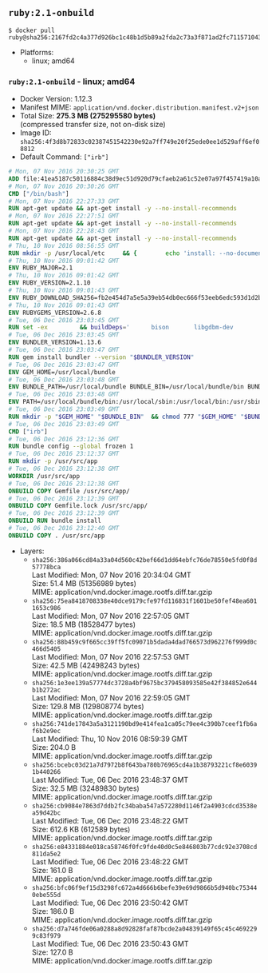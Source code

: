 ## `ruby:2.1-onbuild`

```console
$ docker pull ruby@sha256:2167fd2c4a377d926bc1c48b1d5b89a2fda2c73a3f871ad2fc7115710438f808
```

-	Platforms:
	-	linux; amd64

### `ruby:2.1-onbuild` - linux; amd64

-	Docker Version: 1.12.3
-	Manifest MIME: `application/vnd.docker.distribution.manifest.v2+json`
-	Total Size: **275.3 MB (275295580 bytes)**  
	(compressed transfer size, not on-disk size)
-	Image ID: `sha256:4f3d8b72833c02387451542230e92a7ff749e20f25ede0ee1d529aff6ef08812`
-	Default Command: `["irb"]`

```dockerfile
# Mon, 07 Nov 2016 20:30:25 GMT
ADD file:41ea5187c50116884c38d9ec51d920d79cfaeb2a61c52e07a97f457419a10a4f in / 
# Mon, 07 Nov 2016 20:30:26 GMT
CMD ["/bin/bash"]
# Mon, 07 Nov 2016 22:27:33 GMT
RUN apt-get update && apt-get install -y --no-install-recommends 		ca-certificates 		curl 		wget 	&& rm -rf /var/lib/apt/lists/*
# Mon, 07 Nov 2016 22:27:51 GMT
RUN apt-get update && apt-get install -y --no-install-recommends 		bzr 		git 		mercurial 		openssh-client 		subversion 				procps 	&& rm -rf /var/lib/apt/lists/*
# Mon, 07 Nov 2016 22:28:43 GMT
RUN apt-get update && apt-get install -y --no-install-recommends 		autoconf 		automake 		bzip2 		file 		g++ 		gcc 		imagemagick 		libbz2-dev 		libc6-dev 		libcurl4-openssl-dev 		libdb-dev 		libevent-dev 		libffi-dev 		libgdbm-dev 		libgeoip-dev 		libglib2.0-dev 		libjpeg-dev 		libkrb5-dev 		liblzma-dev 		libmagickcore-dev 		libmagickwand-dev 		libmysqlclient-dev 		libncurses-dev 		libpng-dev 		libpq-dev 		libreadline-dev 		libsqlite3-dev 		libssl-dev 		libtool 		libwebp-dev 		libxml2-dev 		libxslt-dev 		libyaml-dev 		make 		patch 		xz-utils 		zlib1g-dev 	&& rm -rf /var/lib/apt/lists/*
# Thu, 10 Nov 2016 08:56:55 GMT
RUN mkdir -p /usr/local/etc 	&& { 		echo 'install: --no-document'; 		echo 'update: --no-document'; 	} >> /usr/local/etc/gemrc
# Thu, 10 Nov 2016 09:01:42 GMT
ENV RUBY_MAJOR=2.1
# Thu, 10 Nov 2016 09:01:42 GMT
ENV RUBY_VERSION=2.1.10
# Thu, 10 Nov 2016 09:01:43 GMT
ENV RUBY_DOWNLOAD_SHA256=fb2e454d7a5e5a39eb54db0ec666f53eeb6edc593d1d2b970ae4d150b831dd20
# Thu, 10 Nov 2016 09:01:43 GMT
ENV RUBYGEMS_VERSION=2.6.8
# Tue, 06 Dec 2016 23:03:45 GMT
RUN set -ex 		&& buildDeps=' 		bison 		libgdbm-dev 		ruby 	' 	&& apt-get update 	&& apt-get install -y --no-install-recommends $buildDeps 	&& rm -rf /var/lib/apt/lists/* 		&& wget -O ruby.tar.gz "https://cache.ruby-lang.org/pub/ruby/${RUBY_MAJOR%-rc}/ruby-$RUBY_VERSION.tar.gz" 	&& echo "$RUBY_DOWNLOAD_SHA256 *ruby.tar.gz" | sha256sum -c - 		&& mkdir -p /usr/src/ruby 	&& tar -xzf ruby.tar.gz -C /usr/src/ruby --strip-components=1 	&& rm ruby.tar.gz 		&& cd /usr/src/ruby 		&& { 		echo '#define ENABLE_PATH_CHECK 0'; 		echo; 		cat file.c; 	} > file.c.new 	&& mv file.c.new file.c 		&& autoconf 	&& ./configure --disable-install-doc --enable-shared 	&& make -j"$(nproc)" 	&& make install 		&& apt-get purge -y --auto-remove $buildDeps 	&& cd / 	&& rm -r /usr/src/ruby 		&& gem update --system "$RUBYGEMS_VERSION"
# Tue, 06 Dec 2016 23:03:45 GMT
ENV BUNDLER_VERSION=1.13.6
# Tue, 06 Dec 2016 23:03:47 GMT
RUN gem install bundler --version "$BUNDLER_VERSION"
# Tue, 06 Dec 2016 23:03:47 GMT
ENV GEM_HOME=/usr/local/bundle
# Tue, 06 Dec 2016 23:03:48 GMT
ENV BUNDLE_PATH=/usr/local/bundle BUNDLE_BIN=/usr/local/bundle/bin BUNDLE_SILENCE_ROOT_WARNING=1 BUNDLE_APP_CONFIG=/usr/local/bundle
# Tue, 06 Dec 2016 23:03:48 GMT
ENV PATH=/usr/local/bundle/bin:/usr/local/sbin:/usr/local/bin:/usr/sbin:/usr/bin:/sbin:/bin
# Tue, 06 Dec 2016 23:03:49 GMT
RUN mkdir -p "$GEM_HOME" "$BUNDLE_BIN" 	&& chmod 777 "$GEM_HOME" "$BUNDLE_BIN"
# Tue, 06 Dec 2016 23:03:49 GMT
CMD ["irb"]
# Tue, 06 Dec 2016 23:12:36 GMT
RUN bundle config --global frozen 1
# Tue, 06 Dec 2016 23:12:37 GMT
RUN mkdir -p /usr/src/app
# Tue, 06 Dec 2016 23:12:38 GMT
WORKDIR /usr/src/app
# Tue, 06 Dec 2016 23:12:38 GMT
ONBUILD COPY Gemfile /usr/src/app/
# Tue, 06 Dec 2016 23:12:39 GMT
ONBUILD COPY Gemfile.lock /usr/src/app/
# Tue, 06 Dec 2016 23:12:39 GMT
ONBUILD RUN bundle install
# Tue, 06 Dec 2016 23:12:40 GMT
ONBUILD COPY . /usr/src/app
```

-	Layers:
	-	`sha256:386a066cd84a33a04d560c42bef66d1dd64ebfc76de78550e5fd0f8d57778bca`  
		Last Modified: Mon, 07 Nov 2016 20:34:04 GMT  
		Size: 51.4 MB (51356989 bytes)  
		MIME: application/vnd.docker.image.rootfs.diff.tar.gzip
	-	`sha256:75ea8418708338e40dce9179cfe97fd116831f1601be50fef48ea6011653c986`  
		Last Modified: Mon, 07 Nov 2016 22:57:05 GMT  
		Size: 18.5 MB (18528477 bytes)  
		MIME: application/vnd.docker.image.rootfs.diff.tar.gzip
	-	`sha256:88b459c9f665cc39ff5fc09071b5dada4dad766573d962276f999d0c466d5405`  
		Last Modified: Mon, 07 Nov 2016 22:57:53 GMT  
		Size: 42.5 MB (42498243 bytes)  
		MIME: application/vnd.docker.image.rootfs.diff.tar.gzip
	-	`sha256:1e3ee139a57774dc3728a4bf9675bc379458093585e42f384852e644b1b272ac`  
		Last Modified: Mon, 07 Nov 2016 22:59:05 GMT  
		Size: 129.8 MB (129808774 bytes)  
		MIME: application/vnd.docker.image.rootfs.diff.tar.gzip
	-	`sha256:741de17843a5a3121190bd9e414fea1ca05c79ee4c390b7ceef1fb6af6b2e9ec`  
		Last Modified: Thu, 10 Nov 2016 08:59:39 GMT  
		Size: 204.0 B  
		MIME: application/vnd.docker.image.rootfs.diff.tar.gzip
	-	`sha256:bcebc03d21a7d7972b8f643ba780b76965cd4a1b38793221cf8e60391b440266`  
		Last Modified: Tue, 06 Dec 2016 23:48:37 GMT  
		Size: 32.5 MB (32489830 bytes)  
		MIME: application/vnd.docker.image.rootfs.diff.tar.gzip
	-	`sha256:cb9084e7863d7ddb2fc34baba547a572280d1146f2a4903cdcd3538ea59d42bc`  
		Last Modified: Tue, 06 Dec 2016 23:48:22 GMT  
		Size: 612.6 KB (612589 bytes)  
		MIME: application/vnd.docker.image.rootfs.diff.tar.gzip
	-	`sha256:e84331884e018ca58746f0fc9fde40d0c5e846803b77cdc92e3708cd811da5e2`  
		Last Modified: Tue, 06 Dec 2016 23:48:22 GMT  
		Size: 161.0 B  
		MIME: application/vnd.docker.image.rootfs.diff.tar.gzip
	-	`sha256:bfc06f9ef15d3298fc672a4d666b6befe39e69d9866b5d940bc753440ebe555d`  
		Last Modified: Tue, 06 Dec 2016 23:50:42 GMT  
		Size: 186.0 B  
		MIME: application/vnd.docker.image.rootfs.diff.tar.gzip
	-	`sha256:d7a746fde06a0288a8d92828faf87bcde2a04839149f65c45c4692299c83f979`  
		Last Modified: Tue, 06 Dec 2016 23:50:43 GMT  
		Size: 127.0 B  
		MIME: application/vnd.docker.image.rootfs.diff.tar.gzip
